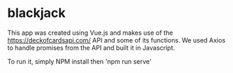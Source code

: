 # blackjack
This app was created using Vue.js and makes use of the https://deckofcardsapi.com/ API and some of its functions.
We used Axios to handle promises from the API and built it in Javascript.

To run it, simply NPM install then 'npm run serve'
